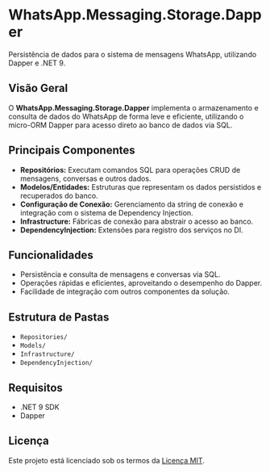 # WhatsApp.Messaging.Storage.Dapper

Persistência de dados para o sistema de mensagens WhatsApp, utilizando Dapper e .NET 9.

## Visão Geral

O **WhatsApp.Messaging.Storage.Dapper** implementa o armazenamento e consulta de dados do WhatsApp de forma leve e eficiente, utilizando o micro-ORM Dapper para acesso direto ao banco de dados via SQL.

## Principais Componentes

- **Repositórios:** Executam comandos SQL para operações CRUD de mensagens, conversas e outros dados.
- **Modelos/Entidades:** Estruturas que representam os dados persistidos e recuperados do banco.
- **Configuração de Conexão:** Gerenciamento da string de conexão e integração com o sistema de Dependency Injection.
- **Infrastructure:** Fábricas de conexão para abstrair o acesso ao banco.
- **DependencyInjection:** Extensões para registro dos serviços no DI.

## Funcionalidades

- Persistência e consulta de mensagens e conversas via SQL.
- Operações rápidas e eficientes, aproveitando o desempenho do Dapper.
- Facilidade de integração com outros componentes da solução.

## Estrutura de Pastas

- `Repositories/`
- `Models/`
- `Infrastructure/`
- `DependencyInjection/`

## Requisitos

- .NET 9 SDK
- Dapper

## Licença

Este projeto está licenciado sob os termos da [Licença MIT](https://opensource.org/licenses/MIT).
